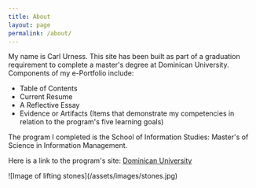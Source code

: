 ```yaml
---
title: About
layout: page
permalink: /about/
---
```

<div class="content-left" markdown="1">
My name is Carl Urness.  This site has been built as part of a graduation requirement to complete a master's degree at Dominican University.  Components of my e-Portfolio include:

- Table of Contents
- Current Resume
- A Reflective Essay
- Evidence or Artifacts (Items that demonstrate my competencies in relation to the program's five learning goals)

The program I completed is the School of Information Studies:  Master's of Science in Information Management.

Here is a link to the program's site: [Dominican University](https://www.dom.edu/admission/graduate/information-studies-programs/msim)
</div>
<div class="img-right" markdown="1">
![Image of lifting stones](/assets/images/stones.jpg)
</div>
<div class="clearfix"></div>
